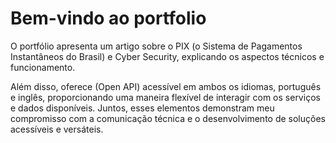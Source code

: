 # Bem-vindo ao portfolio

O portfólio apresenta um artigo sobre o PIX (o Sistema de Pagamentos Instantâneos do Brasil) e Cyber Security, explicando os aspectos técnicos e funcionamento.

Além disso, oferece (Open API) acessível em ambos os idiomas, português e inglês, proporcionando uma maneira flexível de interagir com os serviços e dados disponíveis. Juntos, esses elementos demonstram meu compromisso com a comunicação técnica e o desenvolvimento de soluções acessíveis e versáteis.
